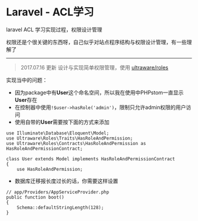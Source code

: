 # Laravel - ACL学习
laravel ACL 学习实现过程，权限设计管理

权限还是个很关键的东西呀，自己似乎对站点程序结构与权限设计管理，有一些理解了

- - - -

> 2017.07.16 更新 设计与实现简单权限管理，使用 [ultraware/roles][1]



实现当中的问题：
- 因为package中有**User**这个命名空间，所以我在使用中PHPstom一直显示**User**存在
- 在控制器中使用`!$user->hasRole('admin')`，限制只允许admin权限的用户访问
- 使用自带的**User**需要按下面的方式来添加

```
use Illuminate\Database\Eloquent\Model;
use Ultraware\Roles\Traits\HasRoleAndPermission;
use Ultraware\Roles\Contracts\HasRoleAndPermission as HasRoleAndPermissionContract;

class User extends Model implements HasRoleAndPermissionContract
{
    use HasRoleAndPermission;
```

- 数据库迁移报长度过长的话，你需要这样设置

```
// app/Providers/AppServiceProvider.php
public function boot()
{
    Schema::defaultStringLength(128);
}
```



[1]: https://github.com/ultraware/roles
